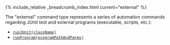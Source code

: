 {% include_relative _breadcrumb_index.html current="external" %}

The "external" command type represents a series of automation commands regarding JUnit test and 
external programs (executable, scripts, etc.):

* [`runJUnit(className)`](runJUnit(className))
* [`runProgram(programPathAndParms)`](runProgram(programPathAndParms))